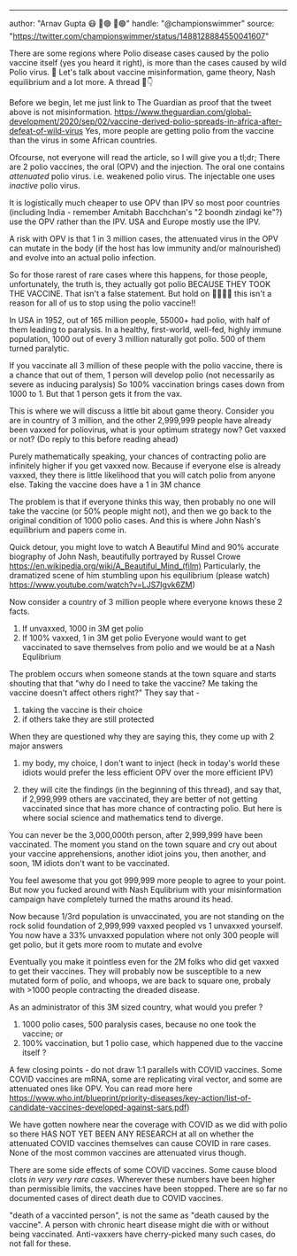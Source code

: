 ---
author: "Arnav Gupta 😷 💉🟢 💉🟢"
handle: "@championswimmer"
source: "https://twitter.com/championswimmer/status/1488128884550041607"

There are some regions where Polio disease cases caused by the polio vaccine itself (yes you heard it right), is more than the cases caused by wild Polio virus. 🤯 
Let's talk about vaccine misinformation, game theory, Nash equilibrium and a lot more. 
A thread 🧵👇

Before we begin, let me just link to The Guardian as proof that the tweet above is not misinformation. 
https://www.theguardian.com/global-development/2020/sep/02/vaccine-derived-polio-spreads-in-africa-after-defeat-of-wild-virus
Yes, more people are getting polio from the vaccine than the virus in some African countries.

Ofcourse, not everyone will read the article, so I will give you a tl;dr; 
There are 2 polio vaccines, the oral (OPV) and the injection. The oral one contains *attenuated* polio virus. i.e. weakened polio virus. 
The injectable one uses *inactive* polio virus.

It is logistically much cheaper to use OPV than IPV so most poor countries (including India - remember Amitabh Bacchchan's "2 boondh zindagi ke"?) use the OPV rather than the IPV. USA and Europe mostly use the IPV.

A risk with OPV is that 1 in 3 million cases, the attenuated virus in the OPV can mutate in the body (if the host has low immunity and/or malnourished) and evolve into an actual polio infection.

So for those rarest of rare cases where this happens, for those people, unfortunately, the truth is, they actually got polio BECAUSE THEY TOOK THE VACCINE. 
That isn't a false statement. 
But hold on 🚩🚩🚩🚩 this isn't a reason for all of us to stop using the polio vaccine!!

In USA in 1952, out of 165 million people, 55000+ had polio, with half of them leading to paralysis. 
In a healthy, first-world, well-fed, highly immune population, 1000 out of every 3 million naturally got polio. 500 of them turned paralytic.

If you vaccinate all 3 million of these people with the polio vaccine, there is a chance that out of them, 1 person will develop polio (not necessarily as severe as inducing paralysis)
So 100% vaccination brings cases down from 1000 to 1. But that 1 person gets it from the vax.

This is where we will discuss a little bit about game theory. 
Consider you are in country of 3 million, and the other 2,999,999 people have already been vaxxed for poliovirus, what is your optimum strategy now? Get vaxxed or not? 
(Do reply to this before reading ahead)

Purely mathematically speaking, your chances of contracting polio are infinitely higher if you get vaxxed now. 
Because if everyone else is already vaxxed, they there is little likelihood that you will catch polio from anyone else. 
Taking the vaccine does have a 1 in 3M chance

The problem is that if everyone thinks this way, then probably no one will take the vaccine (or 50% people might not), and then we go back to the original condition of 1000 polio cases. 
And this is where John Nash's equilibrium and papers come in.

Quick detour, you might love to watch A Beautiful Mind and 90% accurate biography of John Nash, beautifully portrayed by Russel Crowe https://en.wikipedia.org/wiki/A_Beautiful_Mind_(film)
Particularly, the dramatized scene of him stumbling upon his equilibrium (please watch)
https://www.youtube.com/watch?v=LJS7Igvk6ZM)

Now consider a country of 3 million people where everyone knows these 2 facts. 
1. If unvaxxed, 1000 in 3M get polio 
2. If 100% vaxxed, 1 in 3M get polio 
Everyone would want to get vaccinated to save themselves from polio and we would be at a Nash Equlibrium

The problem occurs when someone stands at the town square and starts shouting that that "why do I need to take the vaccine? Me taking the vaccine doesn't affect others right?" 
They say that - 
1. taking the vaccine is their choice 
2. if others take they are still protected

When they are questioned why they are saying this, they come up with 2 major answers 
1. my body, my choice, I don't want to inject (heck in today's world these idiots would prefer the less efficient OPV over the more efficient IPV)

2. they will cite the findings (in the beginning of this thread), and say that, if 2,999,999 others are vaccinated, they are better of not getting vaccinated since that has more chance of contracting polio. 
But here is where social science and mathematics tend to diverge.

You can never be the 3,000,000th person, after 2,999,999 have been vaccinated. 
The moment you stand on the town square and cry out about your vaccine apprehensions, another idiot joins you, then another, and soon, 1M idiots don't want to be vaccinated.

You feel awesome that you got 999,999 more people to agree to your point. But now you fucked around with Nash Equlibrium with your misinformation campaign have completely turned the maths around its head.

Now because 1/3rd population is unvaccinated, you are not standing on the rock solid foundation of 2,999,999 vaxxed peopled vs 1 unvaxxed yourself. You now have a 33% unvaxxed population where not only 300 people will get polio, but it gets more room to mutate and evolve

Eventually you make it pointless even for the 2M folks who did get vaxxed to get their vaccines. They will probably now be susceptible to a new mutated form of polio, and whoops, we are back to square one, probaly with &gt;1000 people contracting the dreaded disease.

As an administrator of this 3M sized country, what would you prefer ? 
1. 1000 polio cases, 500 paralysis cases, because no one took the vaccine; or
2. 100% vaccination, but 1 polio case, which happened due to the vaccine itself ?

A few closing points - do not draw 1:1 parallels with COVID vaccines. Some COVID vaccines are mRNA, some are replicating viral vector, and some are attenuated ones like OPV. 
You can read more here 
https://www.who.int/blueprint/priority-diseases/key-action/list-of-candidate-vaccines-developed-against-sars.pdf)

We have gotten nowhere near the coverage with COVID as we did with polio so there HAS NOT YET BEEN ANY RESEARCH at all on whether the attenuated COVID vaccines themselves can cause COVID in rare cases. 
None of the most common vaccines are attenuated virus though.

There are some side effects of some COVID vaccines. Some cause blood clots *in very very rare cases*. Wherever these numbers have been higher than permissible limits, the vaccines have been stopped. 
There are so far no documented cases of direct death due to COVID vaccines.

"death of a vaccinted person", is not the same as "death caused by the vaccine". 
A person with chronic heart disease might die with or without being vaccinated.
Anti-vaxxers have cherry-picked many such cases, do not fall for these.

